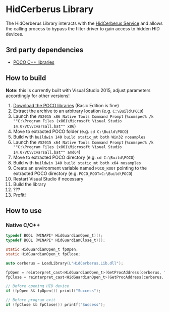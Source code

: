 # HidCerberus Library
The HidCerberus Library interacts with the [HidCerberus Service](../../../tree/master/HidCerberus.Srv) and allows the calling process to bypass the filter driver to gain access to hidden HID devices.

## 3rd party dependencies
 * [POCO C++ libraries](https://pocoproject.org/)

## How to build
**Note:** this is currently built with Visual Studio 2015, adjust parameters accordingly for other versions!
 1. [Download the POCO libraries](https://pocoproject.org/download/index.html) (Basic Edition is fine)
 2. Extract the archive to an arbitrary location (e.g. `C:\Build\POCO`)
 3. Launch the `VS2015 x86 Native Tools Command Prompt` (`%comspec% /k ""C:\Program Files (x86)\Microsoft Visual Studio 14.0\VC\vcvarsall.bat"" x86`)
 4. Move to extracted POCO folder (e.g. `cd C:\Build\POCO`)
 5. Build with `buildwin 140 build static_mt both Win32 nosamples`
 6. Launch the `VS2015 x64 Native Tools Command Prompt` (`%comspec% /k ""C:\Program Files (x86)\Microsoft Visual Studio 14.0\VC\vcvarsall.bat"" amd64`)
 7. Move to extracted POCO directory (e.g. `cd C:\Build\POCO`)
 8. Build with `buildwin 140 build static_mt both x64 nosamples`
 9. Create an environment variable named `POCO_ROOT` pointing to the extracted POCO directory (e.g. `POCO_ROOT=C:\Build\POCO`)
 10. Restart Visual Studio if necessary
 11. Build the library
 12. ???
 13. Profit!

## How to use
### Native C/C++
``` C
typedef BOOL (WINAPI* HidGuardianOpen_t)();
typedef BOOL (WINAPI* HidGuardianClose_t)();

static HidGuardianOpen_t fpOpen;
static HidGuardianOpen_t fpClose;

auto cerberus = LoadLibrary(L"HidCerberus.Lib.dll");

fpOpen = reinterpret_cast<HidGuardianOpen_t>(GetProcAddress(cerberus, "HidGuardianOpen"));
fpClose = reinterpret_cast<HidGuardianOpen_t>(GetProcAddress(cerberus, "HidGuardianClose"));

// Before opening HID device
if (fpOpen && fpOpen()) printf("Success");

// Before program exit
if (fpClose && fpClose()) printf("Success");
```
